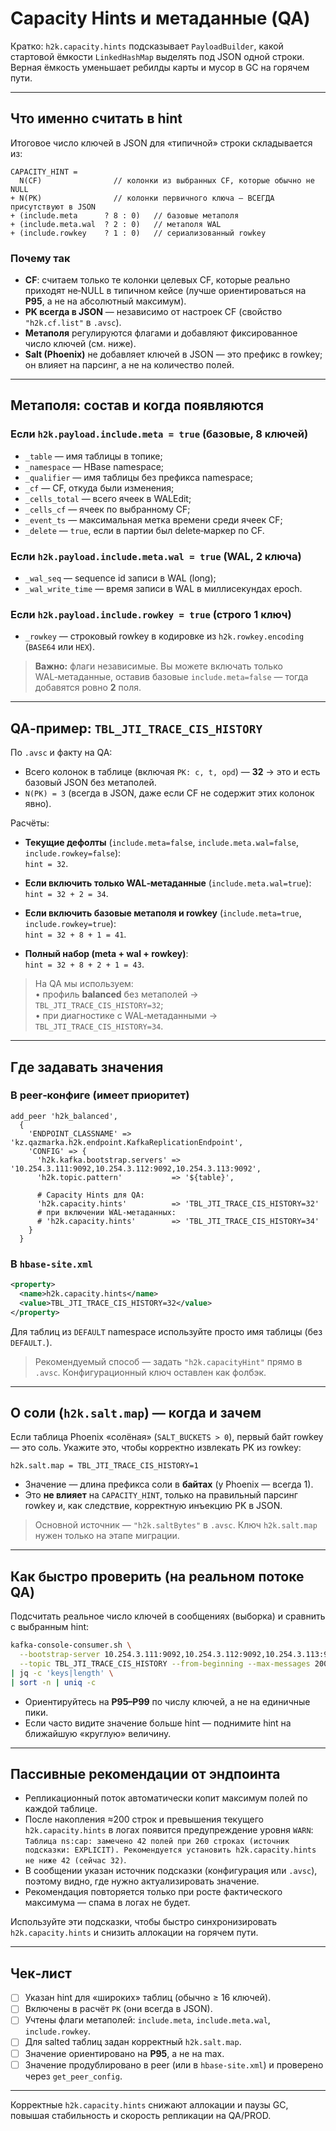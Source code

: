 # Capacity Hints и метаданные (QA)

Кратко: `h2k.capacity.hints` подсказывает `PayloadBuilder`, какой стартовой ёмкости `LinkedHashMap` выделять под JSON одной строки. Верная ёмкость уменьшает ребилды карты и мусор в GC на горячем пути.

---

## Что именно считать в hint

Итоговое число ключей в JSON для «типичной» строки складывается из:
```
CAPACITY_HINT =
  N(CF)                // колонки из выбранных CF, которые обычно не NULL
+ N(PK)                // колонки первичного ключа — ВСЕГДА присутствуют в JSON
+ (include.meta      ? 8 : 0)   // базовые метаполя
+ (include.meta.wal  ? 2 : 0)   // метаполя WAL
+ (include.rowkey    ? 1 : 0)   // сериализованный rowkey
```

### Почему так
- **CF**: считаем только те колонки целевых CF, которые реально приходят не‑NULL в типичном кейсе (лучше ориентироваться на **P95**, а не на абсолютный максимум).
- **PK всегда в JSON** — независимо от настроек CF (свойство `"h2k.cf.list"` в `.avsc`).
- **Метаполя** регулируются флагами и добавляют фиксированное число ключей (см. ниже).
- **Salt (Phoenix)** не добавляет ключей в JSON — это префикс в rowkey; он влияет на парсинг, а не на количество полей.

---

## Метаполя: состав и когда появляются

### Если `h2k.payload.include.meta = true` (базовые, **8** ключей)
- `_table` — имя таблицы в топике;
- `_namespace` — HBase namespace;
- `_qualifier` — имя таблицы без префикса namespace;
- `_cf` — CF, откуда были изменения;
- `_cells_total` — всего ячеек в WALEdit;
- `_cells_cf` — ячеек по выбранному CF;
- `_event_ts` — максимальная метка времени среди ячеек CF;
- `_delete` — `true`, если в партии был delete‑маркер по CF.

### Если `h2k.payload.include.meta.wal = true` (WAL, **2** ключа)
- `_wal_seq` — sequence id записи в WAL (long);
- `_wal_write_time` — время записи в WAL в миллисекундах epoch.

### Если `h2k.payload.include.rowkey = true` (строго **1** ключ)
- `_rowkey` — строковый rowkey в кодировке из `h2k.rowkey.encoding` (`BASE64` или `HEX`).

> **Важно:** флаги независимые. Вы можете включать только WAL‑метаданные, оставив базовые `include.meta=false` — тогда добавятся ровно **2** поля.

---

## QA‑пример: `TBL_JTI_TRACE_CIS_HISTORY`

По `.avsc` и факту на QA:
- Всего колонок в таблице (включая `PK: c, t, opd`) — **32** → это и есть базовый JSON без метаполей.
- `N(PK) = 3` (всегда в JSON, даже если CF не содержит этих колонок явно).

Расчёты:

- **Текущие дефолты** (`include.meta=false`, `include.meta.wal=false`, `include.rowkey=false`):  
  `hint = 32`.

- **Если включить только WAL‑метаданные** (`include.meta.wal=true`):  
  `hint = 32 + 2 = 34`.

- **Если включить базовые метаполя и rowkey** (`include.meta=true`, `include.rowkey=true`):  
  `hint = 32 + 8 + 1 = 41`.

- **Полный набор (meta + wal + rowkey)**:  
  `hint = 32 + 8 + 2 + 1 = 43`.

> На QA мы используем:  
> • профиль **balanced** без метаполей → `TBL_JTI_TRACE_CIS_HISTORY=32`;  
> • при диагностике с WAL‑метаданными → `TBL_JTI_TRACE_CIS_HISTORY=34`.

---

## Где задавать значения

### В peer‑конфиге (имеет приоритет)
```HBase shell
add_peer 'h2k_balanced',
  {
    'ENDPOINT_CLASSNAME' => 'kz.qazmarka.h2k.endpoint.KafkaReplicationEndpoint',
    'CONFIG' => {
      'h2k.kafka.bootstrap.servers' => '10.254.3.111:9092,10.254.3.112:9092,10.254.3.113:9092',
      'h2k.topic.pattern'           => '${table}',

      # Capacity Hints для QA:
      'h2k.capacity.hints'          => 'TBL_JTI_TRACE_CIS_HISTORY=32'
      # при включении WAL‑метаданных:
      # 'h2k.capacity.hints'        => 'TBL_JTI_TRACE_CIS_HISTORY=34'
    }
  }
```

### В `hbase-site.xml`
```xml
<property>
  <name>h2k.capacity.hints</name>
  <value>TBL_JTI_TRACE_CIS_HISTORY=32</value>
</property>
```
Для таблиц из `DEFAULT` namespace используйте просто имя таблицы (без `DEFAULT.`).
> Рекомендуемый способ — задать `"h2k.capacityHint"` прямо в `.avsc`. Конфигурационный ключ оставлен как фолбэк.

---

## О соли (`h2k.salt.map`) — когда и зачем

Если таблица Phoenix «солёная» (`SALT_BUCKETS > 0`), первый байт rowkey — это соль. Укажите это, чтобы корректно извлекать PK из rowkey:
```properties
h2k.salt.map = TBL_JTI_TRACE_CIS_HISTORY=1
```
- Значение — длина префикса соли в **байтах** (у Phoenix — всегда 1).
- Это **не влияет** на `CAPACITY_HINT`, только на правильный парсинг rowkey и, как следствие, корректную инъекцию PK в JSON.
> Основной источник — `"h2k.saltBytes"` в `.avsc`. Ключ `h2k.salt.map` нужен только на этапе миграции.

---

## Как быстро проверить (на реальном потоке QA)

Подсчитать реальное число ключей в сообщениях (выборка) и сравнить с выбранным hint:

```bash
kafka-console-consumer.sh \
  --bootstrap-server 10.254.3.111:9092,10.254.3.112:9092,10.254.3.113:9092 \
  --topic TBL_JTI_TRACE_CIS_HISTORY --from-beginning --max-messages 200 \
| jq -c 'keys|length' \
| sort -n | uniq -c
```

- Ориентируйтесь на **P95–P99** по числу ключей, а не на единичные пики.
- Если часто видите значение больше hint — поднимите hint на ближайшую «круглую» величину.

---

## Пассивные рекомендации от эндпоинта

- Репликационный поток автоматически копит максимум полей по каждой таблице.
- После накопления ≈200 строк и превышения текущего `h2k.capacity.hints` в логах появится предупреждение уровня `WARN`:
  `Таблица ns:cap: замечено 42 полей при 260 строках (источник подсказки: EXPLICIT). Рекомендуется установить h2k.capacity.hints не ниже 42 (сейчас 32)`.
- В сообщении указан источник подсказки (конфигурация или `.avsc`), поэтому видно, где нужно актуализировать значение.
- Рекомендация повторяется только при росте фактического максимума — спама в логах не будет.

Используйте эти подсказки, чтобы быстро синхронизировать `h2k.capacity.hints` и снизить аллокации на горячем пути.

---

## Чек‑лист

- [ ] Указан hint для «широких» таблиц (обычно ≥ 16 ключей).
- [ ] Включены в расчёт `PK` (они всегда в JSON).
- [ ] Учтены флаги метаполей: `include.meta`, `include.meta.wal`, `include.rowkey`.
- [ ] Для salted таблиц задан корректный `h2k.salt.map`.
- [ ] Значение ориентировано на **P95**, а не на max.
- [ ] Значение продублировано в peer (или в `hbase-site.xml`) и проверено через `get_peer_config`.

---

Корректные `h2k.capacity.hints` снижают аллокации и паузы GC, повышая стабильность и скорость репликации на QA/PROD.
